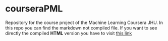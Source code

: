 # courseraPML
Repository for the course project of the Machine Learning Coursera JHU. In this repo you can find the markdown not compiled file. If you want to see directly the compiled **HTML** version you have to visit [this link](http://sabadema.github.io/courseraPML/project.html)
